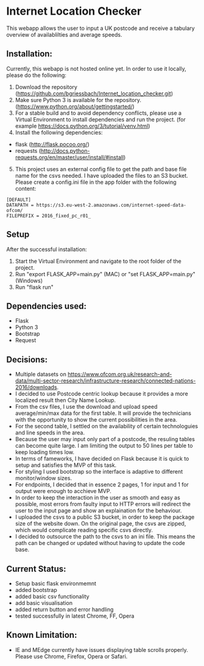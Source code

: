 # Internet Location Checker

This webapp allows the user to input a UK postcode and receive a tabulary overview of availablilties and average speeds.

## Installation: 
Currently, this webapp is not hosted online yet. 
In order to use it locally, please do the following:
1. Download the repository (https://github.com/bgriessbach/Internet_location_checker.git)  
2. Make sure Python 3 is available for the repository. (https://www.python.org/about/gettingstarted/)  
3. For a stable build and to avoid dependency conflicts, please use a Virtual Environment to install dependencies and run the project. (for example https://docs.python.org/3/tutorial/venv.html)  
4. Install the following dependencies:
  * flask (http://flask.pocoo.org/)
  * requests (http://docs.python-requests.org/en/master/user/install/#install)  
5. This project uses an external config file to get the path and base file name for the csvs needed. I have uploaded the files to an S3 bucket.
Please create a config.ini file in the app folder with the following content:
```
[DEFAULT]
DATAPATH = https://s3.eu-west-2.amazonaws.com/internet-speed-data-ofcom/
FILEPREFIX = 2016_fixed_pc_r01_
```
## Setup
After the successful installation:
1. Start the Virtual Environment and navigate to the root folder of the project. 
2. Run "export FLASK_APP=main.py" (MAC) or "set FLASK_APP=main.py" (Windows)
3. Run "flask run"


## Dependencies used:
* Flask
* Python 3
* Bootstrap
* Request

## Decisions:
* Multiple datasets on https://www.ofcom.org.uk/research-and-data/multi-sector-research/infrastructure-research/connected-nations-2016/downloads. 
* I decided to use Postcode centric lookup because it provides a more localized result then City Name Lookup.
* From the csv files, I use the download and upload speed average/min/max data for the first table. It will provide the technicians with the opportunity to show the current possibilities in the area. 
* For the second table, I settled on the availability of certain technologuies and line speeds in the area.
* Because the user may input only part of a postcode, the resuling tables can become quite large. I am limiting the output to 50 lines per table to keep loading times low. 
* In terms of fameworks, I have decided on Flask because it is quick to setup and satisfies the MVP of this task.
* For styling I used bootstrap so the interface is adaptive to different monitor/window sizes. 
* For endpoints, I decided that in essence 2 pages, 1 for input and 1 for output were enough to acchieve MVP.
* In order to keep the interaction in the user as smooth and easy as possible, most errors from faulty input to HTTP errors will redirect the user to the input page and show an explaination for the behaviour. 
* I uploaded the csvs to a public S3 bucket, in order to keep the package size of the website down. On the original page, the csvs are zipped, which would complicate reading specific csvs directly. 
* I decided to outsource the path to the csvs to an ini file. This means the path can be changed or updated without having to update the code base. 

## Current Status:
* Setup basic flask environmemnt
* added bootstrap
* added basic csv functionality
* add basic visualisation
* added return button and error handling
* tested successfully in latest Chrome, FF, Opera

## Known Limitation:
* IE and MEdge currently have issues displaying table scrolls properly. Please use Chrome, Firefox, Opera or Safari. 


